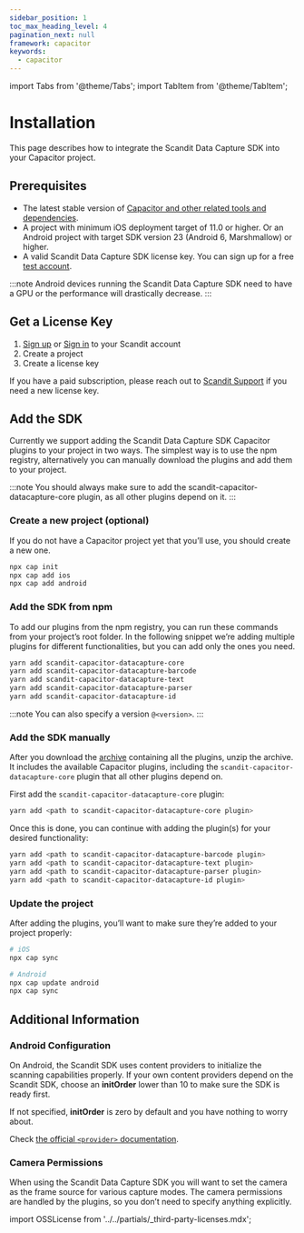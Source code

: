 ```yaml
---
sidebar_position: 1
toc_max_heading_level: 4
pagination_next: null
framework: capacitor
keywords:
  - capacitor
---
```


import Tabs from '@theme/Tabs';
import TabItem from '@theme/TabItem';

# Installation

This page describes how to integrate the Scandit Data Capture SDK into your Capacitor project.

## Prerequisites

- The latest stable version of [Capacitor and other related tools and dependencies](https://capacitorjs.com/docs/getting-started).
- A project with minimum iOS deployment target of 11.0 or higher. Or an Android project with target SDK version 23 (Android 6, Marshmallow) or higher.
- A valid Scandit Data Capture SDK license key. You can sign up for a free [test account](https://ssl.scandit.com/dashboard/sign-up?p=test&utm%5Fsource=documentation).

:::note
Android devices running the Scandit Data Capture SDK need to have a GPU or the performance will drastically decrease.
:::

## Get a License Key

1. [Sign up](https://ssl.scandit.com/dashboard/sign-up?p=test) or [Sign in](https://ssl.scandit.com/dashboard/sign-in) to your Scandit account
2. Create a project
3. Create a license key

If you have a paid subscription, please reach out to [Scandit Support](mailto:support@scandit.com) if you need a new license key.

## Add the SDK

Currently we support adding the Scandit Data Capture SDK Capacitor plugins to your project in two ways. The simplest way is to use the npm registry, alternatively you can manually download the plugins and add them to your project.

:::note
You should always make sure to add the scandit-capacitor-datacapture-core plugin, as all other plugins depend on it.
:::

### Create a new project (optional)

If you do not have a Capacitor project yet that you’ll use, you should create a new one.

```sh
npx cap init
npx cap add ios
npx cap add android
```

### Add the SDK from npm

To add our plugins from the npm registry, you can run these commands from your project’s root folder. In the following snippet we’re adding multiple plugins for different functionalities, but you can add only the ones you need.

```sh
yarn add scandit-capacitor-datacapture-core
yarn add scandit-capacitor-datacapture-barcode
yarn add scandit-capacitor-datacapture-text
yarn add scandit-capacitor-datacapture-parser
yarn add scandit-capacitor-datacapture-id
```

:::note
You can also specify a version `@<version>`.
:::

### Add the SDK manually

After you download the [archive](https://ssl.scandit.com/dashboard/downloads) containing all the plugins, unzip the archive. It includes the available Capacitor plugins, including the `scandit-capacitor-datacapture-core` plugin that all other plugins depend on.

First add the `scandit-capacitor-datacapture-core` plugin:

```sh
yarn add <path to scandit-capacitor-datacapture-core plugin>
```

Once this is done, you can continue with adding the plugin(s) for your desired functionality:

```sh
yarn add <path to scandit-capacitor-datacapture-barcode plugin>
yarn add <path to scandit-capacitor-datacapture-text plugin>
yarn add <path to scandit-capacitor-datacapture-parser plugin>
yarn add <path to scandit-capacitor-datacapture-id plugin>
```

### Update the project

After adding the plugins, you’ll want to make sure they’re added to your project properly:

```sh
# iOS
npx cap sync

# Android
npx cap update android
npx cap sync
```

## Additional Information

### Android Configuration

On Android, the Scandit SDK uses content providers to initialize the scanning capabilities properly. If your own content providers depend on the Scandit SDK, choose an **initOrder** lower than 10 to make sure the SDK is ready first.

If not specified, **initOrder** is zero by default and you have nothing to worry about.

Check [the official `<provider>` documentation](https://developer.android.com/guide/topics/manifest/provider-element).

### Camera Permissions

When using the Scandit Data Capture SDK you will want to set the camera as the frame source for various capture modes. The camera permissions are handled by the plugins, so you don’t need to specify anything explicitly.

import OSSLicense from '../../partials/_third-party-licenses.mdx';

<OSSLicense/>